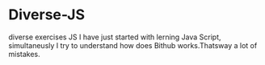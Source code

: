 # Diverse-JS
diverse exercises JS
I have just started with lerning Java Script,
simultaneusly I try to understand how does Bithub works.Thatsway a lot of mistakes.
